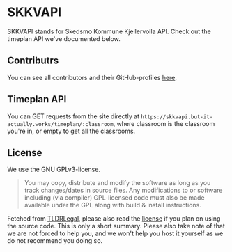 # SKKVAPI

SKKVAPI stands for Skedsmo Kommune Kjellervolla API. Check out the timeplan API we've documented below.

## Contributrs

You can see all contributors and their GitHub-profiles [here](https://github.com/kjellervolla/skkvapi/graphs/contributors).

## Timeplan API

You can GET requests from the site directly at `https://skkvapi.but-it-actually.works/timeplan/:classroom`, where classroom is the classroom you're in, or empty to get all the classrooms.

## License

We use the GNU GPLv3-license.

> You may copy, distribute and modify the software as long as you track changes/dates in source files. Any modifications to or software including (via compiler) GPL-licensed code must also be made available under the GPL along with build & install instructions.

Fetched from [TLDRLegal](https://tldrlegal.com/license/gnu-general-public-license-v3-(gpl-3)), please also read the [license](https://github.com/kjellervolla/skkvapi/blob/master/LICENSE) if you plan on using the source code. This is only a short summary. Please also take note of that we are not forced to help you, and we won't help you host it yourself as we do not recommend you doing so.